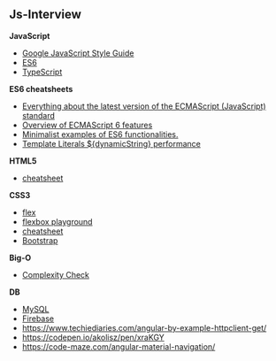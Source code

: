 ## Js-Interview

__JavaScript__
* [Google JavaScript Style Guide](https://google.github.io/styleguide/jsguide.html)  
* [ES6](http://es6.ruanyifeng.com/)  
* [TypeScript](https://devhints.io/typescript)

__ES6 cheatsheets__  
  * [Everything about the latest version of the ECMAScript (JavaScript) standard](http://help.wtf/es6)  
  * [Overview of ECMAScript 6 features](https://github.com/lukehoban/es6features#readme)  
  * [Minimalist examples of ES6 functionalities.](https://github.com/hemanth/paws-on-es6)
  * [Template Literals ${dynamicString} performance](https://medium.com/front-end-weekly/es6-cool-stuffs-a-new-js-string-with-template-literals-c23a8af11b2)
 
__HTML5__
* [cheatsheet](https://websitesetup.org/wp-content/uploads/2019/08/HTML-CHEAT-SHEET.png)

__CSS3__
* [flex](https://yoksel.github.io/flex-cheatsheet/#display)
* [flexbox playground](https://codepen.io/enxaneta/pen/adLPwv)
* [cheatsheet](https://www.hostinger.com/tutorials/css-cheat-sheet)
* [Bootstrap](https://getbootstrap.com/docs/4.2/utilities/borders/)

__Big-O__
  * [Complexity Check](http://bigocheatsheet.com/)

__DB__
* [MySQL](https://gist.github.com/hofmannsven/9164408)
* [Firebase](https://firebase.google.com/docs/)
* https://www.techiediaries.com/angular-by-example-httpclient-get/
* https://codepen.io/akolisz/pen/xraKGY
* https://code-maze.com/angular-material-navigation/
